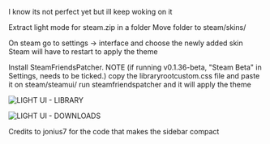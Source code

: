 I know its not perfect yet but ill keep woking on it

Extract light mode for steam.zip in a folder
Move folder to steam/skins/

On steam go to settings -> interface and choose the newly added skin
Steam will have to restart to apply the theme

Install SteamFriendsPatcher. NOTE (if running v0.1.36-beta, "Steam Beta" in Settings, needs to be ticked.) 
copy the libraryrootcustom.css file and paste it on steam/steamui/
run steamfriendspatcher and it will apply the theme


![LIGHT UI - LIBRARY](https://i.imgur.com/AXTUyOd.png) 

![LIGHT UI - DOWNLOADS](https://i.imgur.com/WZkVRtT.png)


Credits to jonius7 for the code that makes the sidebar compact
